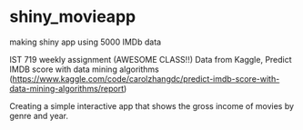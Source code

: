 # shiny_movieapp
making shiny app using 5000 IMDb data

IST 719 weekly assignment (AWESOME CLASS!!) 
Data from Kaggle, Predict IMDB score with data mining algorithms (https://www.kaggle.com/code/carolzhangdc/predict-imdb-score-with-data-mining-algorithms/report)

Creating a simple interactive app that shows the gross income of movies by genre and year. 
